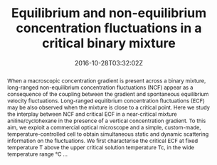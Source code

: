 ---
title: "Equilibrium and non-equilibrium concentration fluctuations in a critical binary mixture"
authors:
- Fabio Giavazzi
- Alessandro Fornasieri
- Alberto Vailati
- admin

#author_notes:
#- "author1 note"
#- "author2 note"
date: "2016-10-28T03:32:02Z"
doi: "10.1140/epje/i2016-16103-9"

# Schedule page publish date (NOT publication's date).
publishDate: "2024-04-15T00:00:00Z"

# Publication type.
# Legend: 0 = Uncategorized; 1 = Conference paper; 2 = Journal article;
# 3 = Preprint / Working Paper; 4 = Report; 5 = Book; 6 = Book section;
# 7 = Thesis; 8 = Patent
publication_types: ["article-journal"]

# Publication name and optional abbreviated publication name.
publication: "*The European Physical Journal E* **39**, 1-11"
publication_short: "*Eur. Phys. J. E* **39**, 1-11"

abstract: "When a macroscopic concentration gradient is present across a binary mixture, long-ranged non-equilibrium concentration fluctuations (NCF) appear as a consequence of the coupling between the gradient and spontaneous equilibrium velocity fluctuations. Long-ranged equilibrium concentration fluctuations (ECF) may be also observed when the mixture is close to a critical point. Here we study the interplay between NCF and critical ECF in a near-critical mixture aniline/cyclohexane in the presence of a vertical concentration gradient. To this aim, we exploit a commercial optical microscope and a simple, custom-made, temperature-controlled cell to obtain simultaneous static and dynamic scattering information on the fluctuations. We first characterise the critical ECF at fixed temperature T above the upper critical solution temperature Tc, in the wide temperature range  °C …"

# Summary. An optional shortened abstract.
summary:

tags:
#- tag1
#- tag2
featured: false

links:
#- name: Link
#  url: "link..."
#url_pdf: ''
#url_code: ''
#url_dataset: ''
#url_poster: ''
#url_project: ''
#url_slides: ''
#url_source: ''
#url_video: ''

# Featured image
# To use, add an image named `featured.jpg/png` to your page's folder. 
#image:
#  caption: ""
#  focal_point: ""
#  preview_only: false

# Associated Projects (optional).
#   Associate this publication with one or more of your projects.
#   Simply enter your project's folder or file name without extension.
#   E.g. `internal-project` references `content/project/internal-project/index.md`.
#   Otherwise, set `projects: []`.
projects: []

# Slides (optional).
#   Associate this publication with Markdown slides.
#   Simply enter your slide deck's filename without extension.
#   E.g. `slides: "example"` references `content/slides/example/index.md`.
#   Otherwise, set `slides: ""`.
slides:

# Comments (optional).
#   Enable comments in the page.
commentable: false
---